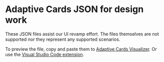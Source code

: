 # Adaptive Cards JSON for design work

These JSON files assist our UI revamp effort. The files themselves are not supported nor they represent any supported scenarios.

To preview the file, copy and paste them to [Adaptive Cards Visualizer](http://adaptivecards.io/visualizer/). Or use the [Visual Studio Code extension](https://marketplace.visualstudio.com/items?itemName=tomlm.vscode-adaptivecards).